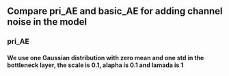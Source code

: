 ## Compare pri_AE and basic_AE for adding channel noise in the model
### pri_AE
#### We use one Gaussian distribution with zero mean and one std in the bottleneck layer, the scale is 0.1, alapha is 0.1 and lamada is 1
